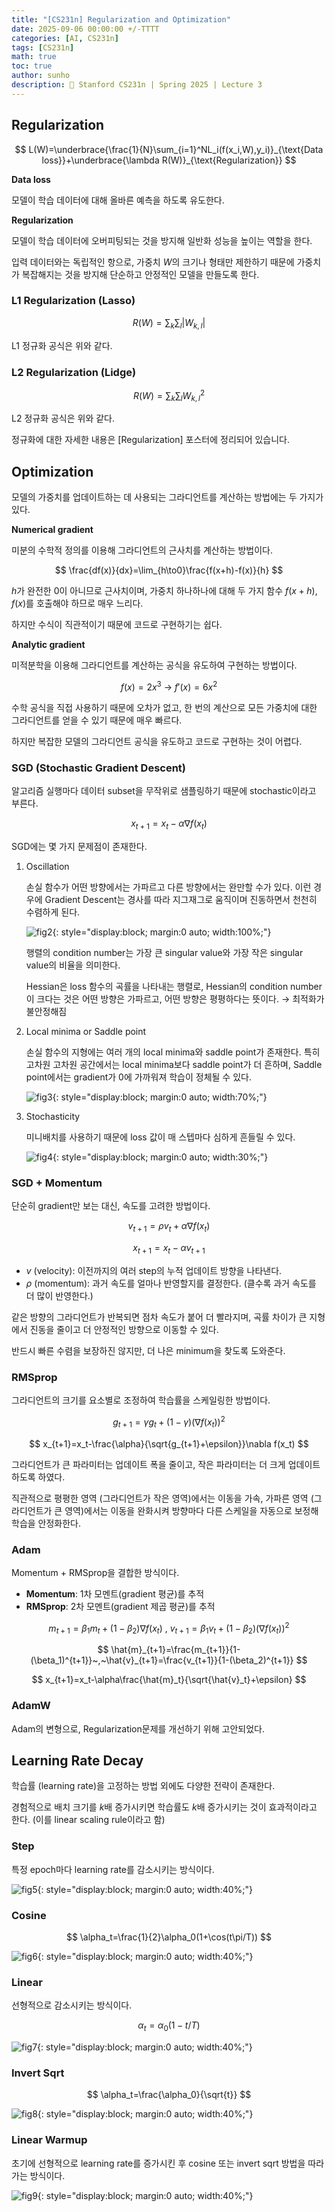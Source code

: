 ```yaml
---
title: "[CS231n] Regularization and Optimization"
date: 2025-09-06 00:00:00 +/-TTTT
categories: [AI, CS231n]
tags: [CS231n]
math: true
toc: true
author: sunho
description: 📖 Stanford CS231n | Spring 2025 | Lecture 3 
---
```


## Regularization

$$
L(W)=\underbrace{\frac{1}{N}\sum_{i=1}^NL_i(f(x_i,W),y_i)}_{\text{Data loss}}+\underbrace{\lambda R(W)}_{\text{Regularization}}
$$

**Data loss**

모델이 학습 데이터에 대해 올바른 예측을 하도록 유도한다.

**Regularization**

모델이 학습 데이터에 오버피팅되는 것을 방지해 일반화 성능을 높이는 역할을 한다.

입력 데이터와는 독립적인 항으로, 가중치 $W$의 크기나 형태만 제한하기 때문에 가중치가 복잡해지는 것을 방지해 단순하고 안정적인 모델을 만들도록 한다.

### L1 Regularization (Lasso)

$$
R(W)=\sum_k\sum_l\lvert W_{k,l}\rvert
$$

L1 정규화 공식은 위와 같다.

### L2 Regularization (Lidge)

$$
R(W)=\sum_k\sum_lW^2_{k,l}
$$

L2 정규화 공식은 위와 같다.

정규화에 대한 자세한 내용은 [Regularization] 포스터에 정리되어 있습니다.

## Optimization

모델의 가중치를 업데이트하는 데 사용되는 그라디언트를 계산하는 방법에는 두 가지가 있다.

**Numerical gradient**

미분의 수학적 정의를 이용해 그라디언트의 근사치를 계산하는 방법이다.

$$
\frac{df(x)}{dx}=\lim_{h\to0}\frac{f(x+h)-f(x)}{h}
$$

$h$가 완전한 0이 아니므로 근사치이며, 가중치 하나하나에 대해 두 가지 함수 $f(x+h)$, $f(x)$를 호출해야 하므로 매우 느리다.

하지만 수식이 직관적이기 때문에 코드로 구현하기는 쉽다.

**Analytic gradient**

미적분학을 이용해 그라디언트를 계산하는 공식을 유도하여 구현하는 방법이다.

$$
f(x)=2x^3 ~\to~f'(x)=6x^2
$$

수학 공식을 직접 사용하기 때문에 오차가 없고, 한 번의 계산으로 모든 가중치에 대한 그라디언트를 얻을 수 있기 때문에 매우 빠르다.

하지만 복잡한 모델의 그라디언트 공식을 유도하고 코드로 구현하는 것이 어렵다.

### SGD (Stochastic Gradient Descent)

알고리즘 실행마다 데이터 subset을 무작위로 샘플링하기 때문에 stochastic이라고 부른다.

$$
x_{t+1}=x_t-\alpha\nabla f(x_t)
$$

SGD에는 몇 가지 문제점이 존재한다.

1. Oscillation
    
    손실 함수가 어떤 방향에서는 가파르고 다른 방향에서는 완만할 수가 있다. 이런 경우에 Gradient Descent는 경사를 따라 지그재그로 움직이며 진동하면서 천천히 수렴하게 된다.
    
    ![fig2](cs231n/03-2.png){: style="display:block; margin:0 auto; width:100%;"}
    
    행렬의 condition number는 가장 큰 singular value와 가장 작은 singular value의 비율을 의미한다.
    
    Hessian은 loss 함수의 곡률을 나타내는 행렬로, Hessian의 condition number이 크다는 것은 어떤 방향은 가파르고, 어떤 방향은 평평하다는 뜻이다. → 최적화가 불안정해짐

2. Local minima or Saddle point

    손실 함수의 지형에는 여러 개의 local minima와 saddle point가 존재한다. 특히 고차원 고차원 공간에서는 local minima보다 saddle point가 더 흔하며, Saddle point에서는 gradient가 0에 가까워져 학습이 정체될 수 있다.
    
    ![fig3](cs231n/03-3.png){: style="display:block; margin:0 auto; width:70%;"}
    
3. Stochasticity
    
    미니배치를 사용하기 때문에 loss 값이 매 스텝마다 심하게 흔들릴 수 있다.
    
    ![fig4](cs231n/03-4.png){: style="display:block; margin:0 auto; width:30%;"}

### SGD + Momentum

단순히 gradient만 보는 대신, 속도를 고려한 방법이다.

$$
v_{t+1}=\rho v_t+\alpha\nabla f(x_t)
$$

$$
x_{t+1}=x_t-\alpha v_{t+1}
$$

- $v$ (velocity): 이전까지의 여러 step의 누적 업데이트 방향을 나타낸다.
- $\rho$ (momentum): 과거 속도를 얼마나 반영할지를 결정한다. (클수록 과거 속도를 더 많이 반영한다.)

같은 방향의 그라디언트가 반복되면 점차 속도가 붙어 더 빨라지며, 곡률 차이가 큰 지형에서 진동을 줄이고 더 안정적인 방향으로 이동할 수 있다.

반드시 빠른 수렴을 보장하진 않지만, 더 나은 minimum을 찾도록 도와준다.

### RMSprop

그라디언트의 크기를 요소별로 조정하여 학습률을 스케일링한 방법이다.

$$
g_{t+1}=\gamma g_t+(1-\gamma)\left(\nabla f(x_t)\right)^2
$$

$$
x_{t+1}=x_t-\frac{\alpha}{\sqrt{g_{t+1}+\epsilon}}\nabla f(x_t)
$$

그라디언트가 큰 파라미터는 업데이트 폭을 줄이고, 작은 파라미터는 더 크게 업데이트하도록 하였다. 

직관적으로 평평한 영역 (그라디언트가 작은 영역)에서는 이동을 가속, 가파른 영역 (그라디언트가 큰 영역)에서는 이동을 완화시켜 방향마다 다른 스케일을 자동으로 보정해 학습을 안정화한다.

### Adam

Momentum + RMSprop을 결합한 방식이다.

- **Momentum**: 1차 모멘트(gradient 평균)를 추적
- **RMSprop**: 2차 모멘트(gradient 제곱 평균)를 추적

$$
m_{t+1}=\beta_1m_t+(1-\beta_2)\nabla f(x_t)~,~v_{t+1}=\beta_1v_t+(1-\beta_2)\left(\nabla f(x_t)\right)^2
$$

$$
\hat{m}_{t+1}=\frac{m_{t+1}}{1-(\beta_1)^{t+1}}~,~\hat{v}_{t+1}=\frac{v_{t+1}}{1-(\beta_2)^{t+1}}
$$

$$
x_{t+1}=x_t-\alpha\frac{\hat{m}_t}{\sqrt{\hat{v}_t}+\epsilon}
$$

### AdamW

Adam의 변형으로, Regularization문제를 개선하기 위해 고안되었다.

## Learning Rate Decay

학습률 (learning rate)을 고정하는 방법 외에도 다양한 전략이 존재한다.

경험적으로 배치 크기를 $k$배 증가시키면 학습률도 $k$배 증가시키는 것이 효과적이라고 한다. (이를 linear scaling rule이라고 함)

### Step

특정 epoch마다 learning rate를 감소시키는 방식이다.

![fig5](cs231n/03-5.png){: style="display:block; margin:0 auto; width:40%;"}

### Cosine

$$
\alpha_t=\frac{1}{2}\alpha_0(1+\cos(t\pi/T))
$$

![fig6](cs231n/03-6.png){: style="display:block; margin:0 auto; width:40%;"}

### Linear

선형적으로 감소시키는 방식이다.

$$
\alpha_t=\alpha_0(1-t/T)
$$

![fig7](cs231n/03-7.png){: style="display:block; margin:0 auto; width:40%;"}

### Invert Sqrt

$$
\alpha_t=\frac{\alpha_0}{\sqrt{t}}
$$

![fig8](cs231n/03-8.png){: style="display:block; margin:0 auto; width:40%;"}

### Linear Warmup

초기에 선형적으로 learning rate를 증가시킨 후 cosine 또는 invert sqrt 방법을 따라가는 방식이다.

![fig9](cs231n/03-9.png){: style="display:block; margin:0 auto; width:40%;"}
